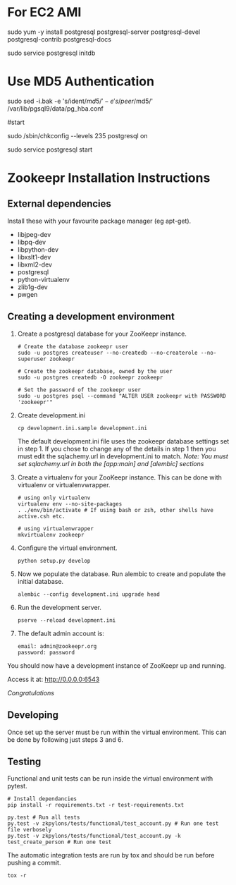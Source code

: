 For EC2 AMI
=============

sudo yum -y install postgresql postgresql-server postgresql-devel postgresql-contrib postgresql-docs

sudo service postgresql initdb

# Use MD5 Authentication

sudo sed -i.bak -e 's/ident$/md5/' -e 's/peer$/md5/' /var/lib/pgsql9/data/pg_hba.conf

#start

sudo /sbin/chkconfig --levels 235 postgresql on

sudo service postgresql start


Zookeepr Installation Instructions
==================================

External dependencies
---------------------

Install these with your favourite package manager (eg apt-get).

 * libjpeg-dev
 * libpq-dev
 * libpython-dev
 * libxslt1-dev
 * libxml2-dev
 * postgresql
 * python-virtualenv
 * zlib1g-dev
 * pwgen

Creating a development environment
----------------------------------

1. Create a postgresql database for your ZooKeepr instance.

    ```
    # Create the database zookeepr user
    sudo -u postgres createuser --no-createdb --no-createrole --no-superuser zookeepr

    # Create the zookeepr database, owned by the user
    sudo -u postgres createdb -O zookeepr zookeepr

    # Set the password of the zookeepr user
    sudo -u postgres psql --command "ALTER USER zookeepr with PASSWORD 'zookeepr'"
    ```

2. Create development.ini

    ```
    cp development.ini.sample development.ini
    ```

    The default development.ini file uses the zookeepr database settings set
    in step 1. If you chose to change any of the details in step 1 then you
    must edit the sqlachemy.url in development.ini to match.
    _Note: You must set sqlachemy.url in both the [app:main] and [alembic] sections_


3. Create a virtualenv for your ZooKeepr instance.
    This can be done with virtualenv or virtualenvwrapper.

    ```
    # using only virtualenv
    virtualenv env --no-site-packages
    . ./env/bin/activate # If using bash or zsh, other shells have active.csh etc.

    # using virtualenwrapper
    mkvirtualenv zookeepr
    ```

4. Configure the virtual environment.

    ```
    python setup.py develop
    ```

5. Now we populate the database. Run alembic to create and populate the initial database.

    ```
    alembic --config development.ini upgrade head
    ```

6. Run the development server.

    ```
    pserve --reload development.ini
    ```

7. The default admin account is:

    ```
    email: admin@zookeepr.org
    password: password
    ```

You should now have a development instance of ZooKeepr up and running.

Access it at: <http://0.0.0.0:6543>

*Congratulations*

Developing
----------

Once set up the server must be run within the virtual environment. This can
be done by following just steps 3 and 6.

Testing
-------

Functional and unit tests can be run inside the virtual environment with pytest.

```
# Install dependancies
pip install -r requirements.txt -r test-requirements.txt

py.test # Run all tests
py.test -v zkpylons/tests/functional/test_account.py # Run one test file verbosely
py.test -v zkpylons/tests/functional/test_account.py -k test_create_person # Run one test
```

The automatic integration tests are run by tox and should be run before pushing a commit.

```
tox -r
```
